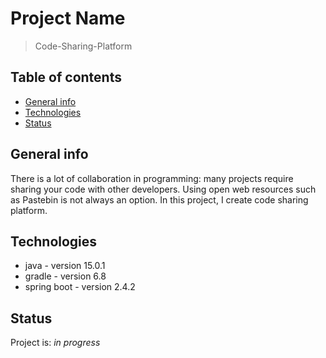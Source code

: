 # Project Name
> Code-Sharing-Platform

## Table of contents
* [General info](#general-info)
* [Technologies](#technologies)
* [Status](#status)

## General info
There is a lot of collaboration in programming: many projects require sharing your code with other developers. Using open web resources such as Pastebin is not always an option. In this project, I create code sharing platform.

## Technologies
* java - version 15.0.1
* gradle - version 6.8
* spring boot - version 2.4.2

## Status
Project is: _in progress_
